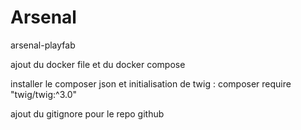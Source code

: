 # Arsenal
arsenal-playfab


ajout du docker file et du docker compose 

installer le composer json et initialisation de twig  : composer require "twig/twig:^3.0"

ajout du gitignore pour le repo github

